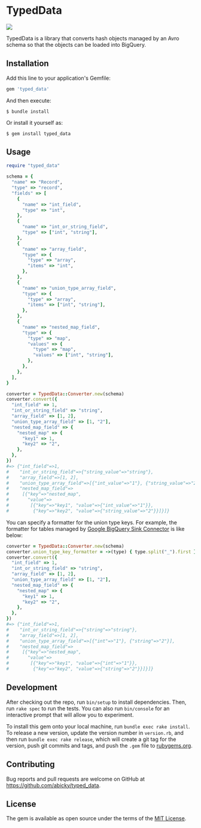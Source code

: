 # TypedData

![](https://github.com/abicky/ecsmec/workflows/test/badge.svg?branch=master)

TypedData is a library that converts hash objects managed by an Avro schema so that the objects can be loaded into BigQuery.


## Installation

Add this line to your application's Gemfile:

```ruby
gem 'typed_data'
```

And then execute:

    $ bundle install

Or install it yourself as:

    $ gem install typed_data

## Usage

```ruby
require "typed_data"

schema = {
  "name" => "Record",
  "type" => "record",
  "fields" => [
    {
      "name" => "int_field",
      "type" => "int",
    },
    {
      "name" => "int_or_string_field",
      "type" => ["int", "string"],
    },
    {
      "name" => "array_field",
      "type" => {
        "type" => "array",
        "items" => "int",
      },
    },
    {
      "name" => "union_type_array_field",
      "type" => {
        "type" => "array",
        "items" => ["int", "string"],
      },
    },
    {
      "name" => "nested_map_field",
      "type" => {
        "type" => "map",
        "values" => {
          "type" => "map",
          "values" => ["int", "string"],
        },
      },
    },
  ],
}

converter = TypedData::Converter.new(schema)
converter.convert({
  "int_field" => 1,
  "int_or_string_field" => "string",
  "array_field" => [1, 2],
  "union_type_array_field" => [1, "2"],
  "nested_map_field" => {
    "nested_map" => {
      "key1" => 1,
      "key2" => "2",
    },
  },
})
#=> {"int_field"=>1,
#    "int_or_string_field"=>{"string_value"=>"string"},
#    "array_field"=>[1, 2],
#    "union_type_array_field"=>[{"int_value"=>"1"}, {"string_value"=>"2"}],
#    "nested_map_field"=>
#     [{"key"=>"nested_map",
#       "value"=>
#        [{"key"=>"key1", "value"=>{"int_value"=>"1"}},
#         {"key"=>"key2", "value"=>{"string_value"=>"2"}}]}]}
```

You can specify a formatter for the union type keys. For example, the formatter for tables managed by [Google BigQuery Sink Connector](https://docs.confluent.io/current/connect/kafka-connect-bigquery/index.html) is like below:

```ruby
converter = TypedData::Converter.new(schema)
converter.union_type_key_formatter = ->(type) { type.split("_").first }
converter.convert({
  "int_field" => 1,
  "int_or_string_field" => "string",
  "array_field" => [1, 2],
  "union_type_array_field" => [1, "2"],
  "nested_map_field" => {
    "nested_map" => {
      "key1" => 1,
      "key2" => "2",
    },
  },
})
#=> {"int_field"=>1,
#    "int_or_string_field"=>{"string"=>"string"},
#    "array_field"=>[1, 2],
#    "union_type_array_field"=>[{"int"=>"1"}, {"string"=>"2"}],
#    "nested_map_field"=>
#     [{"key"=>"nested_map",
#       "value"=>
#        [{"key"=>"key1", "value"=>{"int"=>"1"}},
#         {"key"=>"key2", "value"=>{"string"=>"2"}}]}]}
```


## Development

After checking out the repo, run `bin/setup` to install dependencies. Then, run `rake spec` to run the tests. You can also run `bin/console` for an interactive prompt that will allow you to experiment.

To install this gem onto your local machine, run `bundle exec rake install`. To release a new version, update the version number in `version.rb`, and then run `bundle exec rake release`, which will create a git tag for the version, push git commits and tags, and push the `.gem` file to [rubygems.org](https://rubygems.org).

## Contributing

Bug reports and pull requests are welcome on GitHub at https://github.com/abicky/typed_data.


## License

The gem is available as open source under the terms of the [MIT License](https://opensource.org/licenses/MIT).
